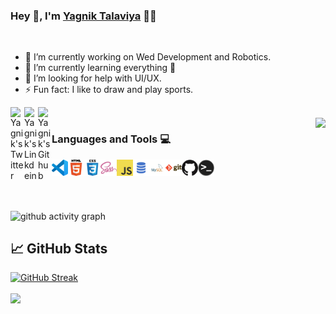 ### Hey 👋, I'm [Yagnik Talaviya](https://github.com/Yagnik007) 👨‍💻
<br/>

- 🔭 I’m currently working on Wed Development and Robotics.
- 🌱 I’m currently learning everything 🤣
- 🤔 I’m looking for help with UI/UX.
- ⚡ Fun fact: I like to draw and play sports. 

<a href="https://twitter.com/talaviya_yagnik">
  <img align="left" alt="Yagnik's Twitter" width="22px" src="https://cdn.jsdelivr.net/npm/simple-icons@v3/icons/twitter.svg" />
</a>
<a href="https://www.linkedin.com/in/yagniktalaviya/">
  <img align="left" alt="Yagnik's Linkdein" width="22px" src="https://cdn.jsdelivr.net/npm/simple-icons@v3/icons/linkedin.svg" />
</a>
<a href="https://github.com/Yagnik007">
  <img align="left" alt="Yagnik's Github" width="22px" src="https://cdn.jsdelivr.net/npm/simple-icons@v3/icons/github.svg" />
</a>
<br/>


<img align="right" src="https://imgur.com/UFae1Hl.gif"/>


### Languages and Tools :computer:
<img align="left" alt="Visual Studio Code" width="26px" src="https://raw.githubusercontent.com/github/explore/80688e429a7d4ef2fca1e82350fe8e3517d3494d/topics/visual-studio-code/visual-studio-code.png" />
<img align="left" alt="HTML5" width="26px" src="https://raw.githubusercontent.com/github/explore/80688e429a7d4ef2fca1e82350fe8e3517d3494d/topics/html/html.png" />
<img align="left" alt="CSS3" width="26px" src="https://raw.githubusercontent.com/github/explore/80688e429a7d4ef2fca1e82350fe8e3517d3494d/topics/css/css.png" />
<img align="left" alt="Sass" width="26px" src="https://raw.githubusercontent.com/github/explore/80688e429a7d4ef2fca1e82350fe8e3517d3494d/topics/sass/sass.png" />
<img align="left" alt="JavaScript" width="26px" src="https://raw.githubusercontent.com/github/explore/80688e429a7d4ef2fca1e82350fe8e3517d3494d/topics/javascript/javascript.png" />
<img align="left" alt="SQL" width="26px" src="https://raw.githubusercontent.com/github/explore/80688e429a7d4ef2fca1e82350fe8e3517d3494d/topics/sql/sql.png" />
<img align="left" alt="MySQL" width="26px" src="https://raw.githubusercontent.com/github/explore/80688e429a7d4ef2fca1e82350fe8e3517d3494d/topics/mysql/mysql.png" />
<img align="left" alt="Git" width="26px" src="https://raw.githubusercontent.com/github/explore/80688e429a7d4ef2fca1e82350fe8e3517d3494d/topics/git/git.png" />
<img align="left" alt="GitHub" width="26px" src="https://raw.githubusercontent.com/github/explore/78df643247d429f6cc873026c0622819ad797942/topics/github/github.png" />
<img align="left" alt="Terminal" width="26px" src="https://raw.githubusercontent.com/github/explore/80688e429a7d4ef2fca1e82350fe8e3517d3494d/topics/terminal/terminal.png" />

<br />
<br/><br/>

</br>

![github activity graph](https://activity-graph.herokuapp.com/graph?username=Yagnik007&theme=xcode)

## &#x1f4c8; GitHub Stats

[![GitHub Streak](https://github-readme-streak-stats.herokuapp.com/?user=Yagnik007)](https://github.com/Yagnik007/)

<a href="https://github.com/Yagnik007">
  <img align="center" src="https://github-readme-stats.anuraghazra1.vercel.app/api/top-langs/?username=Yagnik007&layout=compact&theme=radical" />
</a>
<!-- 
:smiley: **A Junior and a Developer** 

👨‍🎓 Pursuing B.Tech in Electronics and Communication Engineering from [**IIT (ISM) Dhanbad**](https://iitism.ac.in/)  -->
<!-- 
### About me :eyes:

- :dart: Software Developer | Robotics | CAD | Computer Vision | Web Developer
<!-- - :hatching_chick: [Google Summer of Code](https://summerofcode.withgoogle.com/) (GSoC) 2021 - [AOSSIE](https://aossie.gitlab.io/) -->
<!-- - :hatching_chick: Incoming SDE Intern (2022) at [Microsoft](https://www.microsoft.com/en-in) -->
<!-- - :hatching_chick: Kaggle Competitions Expert -->
<!-- - :heart: Love to code
- :e-mail: Ask me about anything, [emails](mailto:yagniktalaviya4122002@gmail.com) are :heart:
<br/><br/><br/> -->
 <!-- <a href="https://gitlab.com/MiHarsh">
  <img align="left" alt="Harsh's Gitlab" width="22px" src="https://cdn.jsdelivr.net/npm/simple-icons@v3/icons/gitlab.svg" />
</a> -->
<!-- <a href="https://www.instagram.com/_miharsh/">
  <img align="left" alt="Harsh's Instagram" width="22px" src="https://cdn.jsdelivr.net/npm/simple-icons@v3/icons/instagram.svg" />
</a> -->
<!-- <a href="https://www.facebook.com/miharsh26">
  <img align="left" alt="Harsh's Facebook" width="22px" src="https://cdn.jsdelivr.net/npm/simple-icons@v3/icons/facebook.svg" />
</a>
 -->
<!-- [<img align="left" alt="Node.js" width="26px" src="https://raw.githubusercontent.com/github/explore/80688e429a7d4ef2fca1e82350fe8e3517d3494d/topics/nodejs/nodejs.png" />]
[<img align="left" alt="React" width="26px" src="https://raw.githubusercontent.com/github/explore/80688e429a7d4ef2fca1e82350fe8e3517d3494d/topics/react/react.png" />]
[<img align="left" alt="Gatsby" width="26px" src="https://raw.githubusercontent.com/github/explore/e94815998e4e0713912fed477a1f346ec04c3da2/topics/gatsby/gatsby.png" />]
[<img align="left" alt="GraphQL" width="26px" src="https://raw.githubusercontent.com/github/explore/80688e429a7d4ef2fca1e82350fe8e3517d3494d/topics/graphql/graphql.png" />][webdevplaylist]
[<img align="left" alt="MongoDB" width="26px" src="https://raw.githubusercontent.com/github/explore/80688e429a7d4ef2fca1e82350fe8e3517d3494d/topics/mongodb/mongodb.png" />][webdevplaylist]
[<img align="left" alt="Deno" width="26px" src="https://raw.githubusercontent.com/github/explore/361e2821e2dea67711cde99c9c40ed357061cf27/topics/deno/deno.png" />][webdevplaylist] -->
